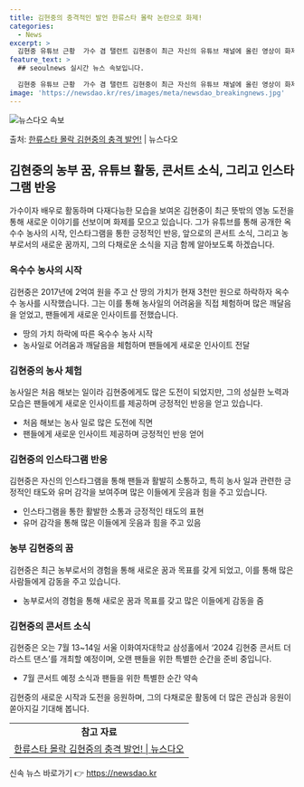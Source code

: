 ```yaml
---
title: 김현중의 충격적인 발언 한류스타 몰락 논란으로 화제!
categories:
  - News
excerpt: >
  김현중 유튜브 근황  가수 겸 탤런트 김현중이 최근 자신의 유튜브 채널에 올린 영상이 화제가 되고 있습니다.…
feature_text: >
  ## seoulnews 실시간 뉴스 속보입니다.

  김현중 유튜브 근황  가수 겸 탤런트 김현중이 최근 자신의 유튜브 채널에 올린 영상이 화제가 되고 있습니다.…
image: 'https://newsdao.kr/res/images/meta/newsdao_breakingnews.jpg'
---
```


![뉴스다오 속보](https://newsdao.kr/res/images/meta/newsdao_breakingnews.jpg)

<p>출처: <a href="https://newsdao.kr/4065" rel="dofollow">한류스타 몰락 김현중의 충격 발언!</a> | 뉴스다오</p>

<h2 data-ke-size="size26">김현중의 농부 꿈, 유튜브 활동, 콘서트 소식, 그리고 인스타그램 반응</h2>
<p data-ke-size="size16">가수이자 배우로 활동하며 다재다능한 모습을 보여온 김현중이 최근 뜻밖의 영농 도전을 통해 새로운 이야기를 선보이며 화제를 모으고 있습니다. 그가 유튜브를 통해 공개한 옥수수 농사의 시작, 인스타그램을 통한 긍정적인 반응, 앞으로의 콘서트 소식, 그리고 농부로서의 새로운 꿈까지, 그의 다채로운 소식을 지금 함께 알아보도록 하겠습니다.</p>

<h3>옥수수 농사의 시작</h3>
<p data-ke-size="size16">김현중은 2017년에 2억여 원을 주고 산 땅의 가치가 현재 3천만 원으로 하락하자 옥수수 농사를 시작했습니다. 그는 이를 통해 농사일의 어려움을 직접 체험하며 많은 깨달음을 얻었고, 팬들에게 새로운 인사이트를 전했습니다.</p>
<ul>
  <li>땅의 가치 하락에 따른 옥수수 농사 시작</li>
  <li>농사일로 어려움과 깨달음을 체험하며 팬들에게 새로운 인사이트 전달</li>
</ul>

<h3>김현중의 농사 체험</h3>
<p data-ke-size="size16">농사일은 처음 해보는 일이라 김현중에게도 많은 도전이 되었지만, 그의 성실한 노력과 모습은 팬들에게 새로운 인사이트를 제공하며 긍정적인 반응을 얻고 있습니다.</p>
<ul>
  <li>처음 해보는 농사 일로 많은 도전에 직면</li>
  <li>팬들에게 새로운 인사이트 제공하며 긍정적인 반응 얻어</li>
</ul>

<h3>김현중의 인스타그램 반응</h3>
<p data-ke-size="size16">김현중은 자신의 인스타그램을 통해 팬들과 활발히 소통하고, 특히 농사 일과 관련한 긍정적인 태도와 유머 감각을 보여주며 많은 이들에게 웃음과 힘을 주고 있습니다.</p>
<ul>
  <li>인스타그램을 통한 활발한 소통과 긍정적인 태도의 표현</li>
  <li>유머 감각을 통해 많은 이들에게 웃음과 힘을 주고 있음</li>
</ul>

<h3>농부 김현중의 꿈</h3>
<p data-ke-size="size16">김현중은 최근 농부로서의 경험을 통해 새로운 꿈과 목표를 갖게 되었고, 이를 통해 많은 사람들에게 감동을 주고 있습니다.</p>
<ul>
  <li>농부로서의 경험을 통해 새로운 꿈과 목표를 갖고 많은 이들에게 감동을 줌</li>
</ul>

<h3>김현중의 콘서트 소식</h3>
<p data-ke-size="size16">김현중은 오는 7월 13~14일 서울 이화여자대학교 삼성홀에서 ‘2024 김현중 콘서트 더 라스트 댄스’를 개최할 예정이며, 오랜 팬들을 위한 특별한 순간을 준비 중입니다.</p>
<ul>
  <li>7월 콘서트 예정 소식과 팬들을 위한 특별한 순간 약속</li>
</ul>

<p data-ke-size="size16">김현중의 새로운 시작과 도전을 응원하며, 그의 다채로운 활동에 더 많은 관심과 응원이 쏟아지길 기대해 봅니다.</p>
<table>
  <tr>
    <td style="text-align: center; height: 17px;"><b>참고 자료</b></td>
  </tr>
  <tr>
    <td style="text-align: center; height: 17px;"><a href="https://newsdao.kr/4065">한류스타 몰락 김현중의 충격 발언! | 뉴스다오</a></td>
  </tr>
</table>
 

신속 뉴스 바로가기 👉 <a href="https://newsdao.kr" rel="dofollow">https://newsdao.kr</a>


